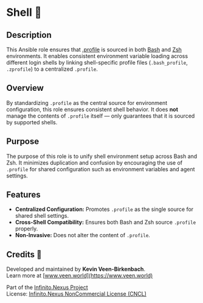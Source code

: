 # Shell 🐚

## Description

This Ansible role ensures that [.profile](https://en.wikipedia.org/wiki/Bourne_shell#Startup_scripts) is sourced in both [Bash](https://www.gnu.org/software/bash/) and [Zsh](https://www.zsh.org/) environments. It enables consistent environment variable loading across different login shells by linking shell-specific profile files (`.bash_profile`, `.zprofile`) to a centralized `.profile`.

## Overview

By standardizing `.profile` as the central source for environment configuration, this role ensures consistent shell behavior. It does **not** manage the contents of `.profile` itself — only guarantees that it is sourced by supported shells.

## Purpose

The purpose of this role is to unify shell environment setup across Bash and Zsh. It minimizes duplication and confusion by encouraging the use of `.profile` for shared configuration such as environment variables and agent settings.

## Features

- **Centralized Configuration:** Promotes `.profile` as the single source for shared shell settings.
- **Cross-Shell Compatibility:** Ensures both Bash and Zsh source `.profile` properly.
- **Non-Invasive:** Does not alter the content of `.profile`.

## Credits 📝

Developed and maintained by **Kevin Veen-Birkenbach**.  
Learn more at [www.veen.world](https://www.veen.world)

Part of the [Infinito.Nexus Project](https://github.com/kevinveenbirkenbach/infinito-nexus)  
License: [Infinito.Nexus NonCommercial License (CNCL)](https://s.veen.world/cncl)

